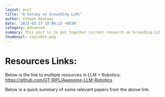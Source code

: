 ```yaml
---
layout: post
title: "A Survey on Grounding LLMs"
author: Vihaan Akshaay
date: '2023-03-27 18:00:23 +0530'
category: Advanced
summary: This post is to put together current research on Grounding LLMs
thumbnail: toyrobot.png
---
```


# Resources Links:

Below is the link to multiple resources in LLM + Robotics:
https://github.com/GT-RIPL/Awesome-LLM-Robotics

Below is a quick summary of some relevant papers from the above link.
